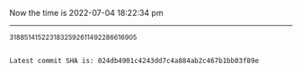 Now the time is 2022-07-04 18:22:34 pm

---

<small>3188514152231832592611492286616905</small>

```txt

Latest commit SHA is: 024db4901c4243dd7c4a884ab2c467b1bb03f89e
```
